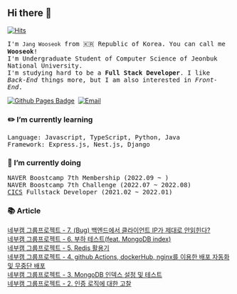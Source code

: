## Hi there 👋

[![Hits](https://hits.seeyoufarm.com/api/count/incr/badge.svg?url=https%3A%2F%2Fgithub.com%2Fwkddntjr1123%2Fhit-counter&count_bg=%2379C83D&title_bg=%23555555&icon=&icon_color=%23E7E7E7&title=hits&edge_flat=false)](https://hits.seeyoufarm.com)
<br/>

<samp>I'm `Jang Wooseok` from 🇰🇷 Republic of Korea. You can call me **Wooseok**!  
I'm Undergraduate Student of Computer Science of Jeonbuk National University.  
I'm studying hard to be a **Full Stack Developer**. I like *Back-End* things more, but I am also interested in *Front-End*.</samp>    

[![Github Pages Badge](https://img.shields.io/badge/Blog-2c384a?style=flat-square&logo=GitHub&logoColor=ffffff)](https://wkddntjr1123.github.io)&nbsp;
[![Email](http://img.shields.io/badge/-wkddntjr1123@gmail.com-4885ed?style=flat-square&logo=gmail&link=mailto:wkddntjr1123@gmail.com)](mailto:wkddntjr1123@gmail.com)&nbsp;
<br/>

### ✏️ I’m currently learning  
<samp>Language: Javascript, TypeScript, Python, Java</samp>   
<samp>Framework: Express.js, Nest.js, Django</samp>  

### 📌 I’m currently doing  
<samp>NAVER Boostcamp 7th Membership (2022.09 ~ )</samp>  
<samp>NAVER Boostcamp 7th Challenge (2022.07 ~ 2022.08)</samp>   
<samp>[CICS](https://cics.center) Fullstack Developer (2021.02 ~ 2022.01)</samp>  

### 📚 Article
[네부캠 그룹프로젝트 - 7. (Bug) 백엔드에서 클라이언트 IP가 제대로 안읽힌다?](https://wkddntjr1123.github.io/project/devrank7/)  
[네부캠 그룹프로젝트 - 6. 부하 테스트(feat. MongoDB index)](https://wkddntjr1123.github.io/project/devrank6/)  
[네부캠 그룹프로젝트 - 5. Redis 활용기](https://wkddntjr1123.github.io/project/devrank5/)  
[네부캠 그룹프로젝트 - 4. github Actions, dockerHub, nginx를 이용한 배포 자동화 및 무중단 배포](https://wkddntjr1123.github.io/project/devrank4/)  
[네부캠 그룹프로젝트 - 3. MongoDB 인덱스 설정 및 테스트](https://wkddntjr1123.github.io/project/devrank3/)  
[네부캠 그룹프로젝트 - 2. 인증 로직에 대한 고찰](https://wkddntjr1123.github.io/project/devrank2/)  
